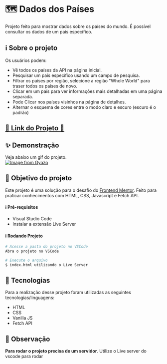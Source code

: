 # 🗺 Dados dos Países

Projeto feito para mostrar dados sobre os países do mundo. É possível consultar os dados de um país específico.

## ℹ Sobre o projeto 
Os usuários podem:
<ul>
<li>Vê todos os países da API na página inicial.</li>
<li>Pesquisar um país específico usando um campo de pesquisa.</li>
<li>Filtrar os países por região, selecione a região "Whole World" para traser todos os países de novo.</li>
<li>Clicar em um país para ver informações mais detalhadas em uma página separada.</li>
<li>Pode Clicar nos países visinhos na página de detalhes.</li>
<li>Alternar o esquema de cores entre o modo claro e escuro (escuro é o padrão)</li>
</ul>


<h2 ><a href="https://vinicyusabreu.github.io/IP_Tracker/" target="_blank">🚀 Link do Projeto 🚀</a></h2>

## ✨ Demonstração    
Veja abaixo um gif do projeto.</br>
[![Image from Gyazo](https://i.gyazo.com/975fda610ec9fffb452e83e8dfeb7bef.gif)](https://gyazo.com/975fda610ec9fffb452e83e8dfeb7bef)

## 🎯 Objetivo do projeto
Este projeto é uma solução para o desafio do [Frontend Mentor](https://www.frontendmentor.io/challenges/rest-countries-api-with-color-theme-switcher-5cacc469fec04111f7b848ca). 
Feito para praticar conhecimentos com HTML, CSS, Javascript e Fetch API.


<h4>ℹ️ Pré-requisitos</h4>

<ul>
    <li>Visual Studio Code</li>
    <li>Instalar a extensão Live Server</li>
</ul>

<h4>ℹ️ Rodando Projeto</h4>

```bash
# Acesse a pasta do projeto no VSCode
Abra o projeto no VSCode

# Execute o arquivo
$ index.html utilizando o Live Server
```

## 🤖 Tecnologias 
Para a realização desse projeto foram utilizadas as seguintes tecnologias/linguagens: 
- HTML
- CSS
- Vanilla JS
- Fetch API

 <h2>🛑 Observação</h2>
 <p><strong>Para rodar o projeto precisa de um servidor</strong>. Utilize o Live server do vscode para rodar</p>
